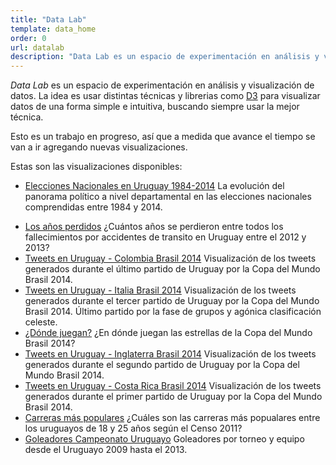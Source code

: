```yaml
---
title: "Data Lab"
template: data_home
order: 0
url: datalab
description: "Data Lab es un espacio de experimentación en análisis y visualización de datos"
---
```


*Data Lab* es un espacio de experimentación en análisis y visualización de datos. La idea es usar distintas técnicas y librerias
como [D3](http://d3js.org) para visualizar datos de una forma simple e intuitiva, buscando siempre usar la mejor técnica.

Esto es un trabajo en progreso, así que a medida que avance el tiempo se van a ir agregando nuevas visualizaciones.

Estas son las visualizaciones disponibles:

* [Elecciones Nacionales en Uruguay 1984-2014](national_elections.html) La evolución del panorama político a nivel departamental en las elecciones nacionales comprendidas entre 1984 y 2014.
<!--* [Elecciones Departamentales uruguay 1966-2010](departamental_elections.html) Reparto de los gobiernos departamentales entre 1966 y 2010. -->
* [Los años perdidos](lost_years.html) ¿Cuántos años se perdieron entre todos los fallecimientos por accidentes de transito en Uruguay entre el 2012 y 2013?
* [Tweets en Uruguay - Colombia Brasil 2014](uruguay_colombia.html) Visualización de los tweets generados durante el último partido de Uruguay por la Copa del Mundo Brasil 2014.
* [Tweets en Uruguay - Italia Brasil 2014](uruguay_italy.html) Visualización de los tweets generados durante el tercer partido de Uruguay por la Copa del Mundo Brasil 2014. Último partido por la fase de grupos y agónica clasificación celeste.
* [¿Dónde juegan?](wc2014_players.html) ¿En dónde juegan las estrellas de la Copa del Mundo Brasil 2014?
* [Tweets en Uruguay - Inglaterra Brasil 2014](uruguay_england.html) Visualización de los tweets generados durante el segundo partido de Uruguay por la Copa del Mundo Brasil 2014.
* [Tweets en Uruguay - Costa Rica Brasil 2014](uruguay_costarica.html) Visualización de los tweets generados durante el primer partido de Uruguay por la Copa del Mundo Brasil 2014.
* [Carreras más populares](careers.html) ¿Cuáles son las carreras más popualares entre los uruguayos de 18 y 25 años según el Censo 2011?
* [Goleadores Campeonato Uruguayo](uy_top_scorers.html) Goleadores por torneo y equipo desde el Uruguayo 2009 hasta el 2013.

<a href="//plus.google.com/u/0/112455652268886475364?prsrc=3" rel="author"></a>
